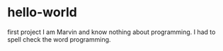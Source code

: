 # hello-world
first project
I am Marvin and know nothing about programming. I had to spell check the word programming.

